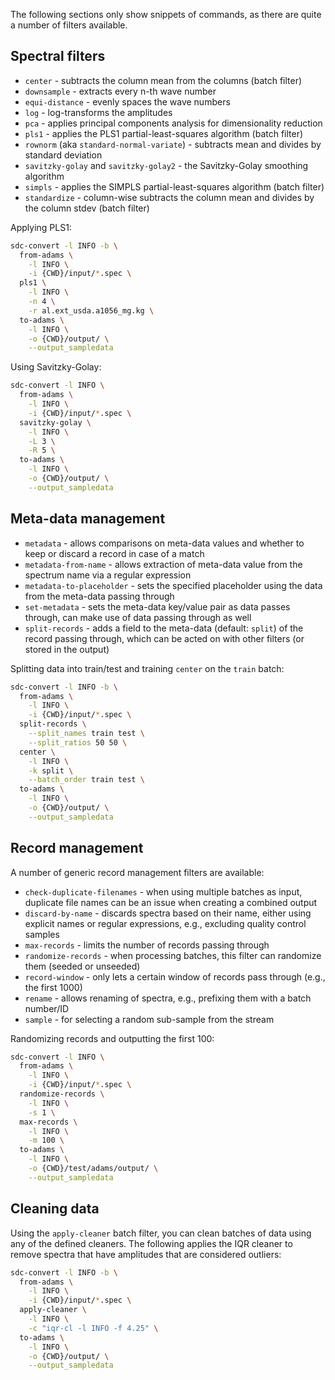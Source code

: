 The following sections only show snippets of commands, as there are quite a number of filters available.

## Spectral filters

* `center` - subtracts the column mean from the columns (batch filter)
* `downsample` - extracts every n-th wave number
* `equi-distance` - evenly spaces the wave numbers
* `log` - log-transforms the amplitudes
* `pca` - applies principal components analysis for dimensionality reduction
* `pls1` - applies the PLS1 partial-least-squares algorithm (batch filter)
* `rownorm` (aka `standard-normal-variate`) - subtracts mean and divides by standard deviation
* `savitzky-golay` and `savitzky-golay2` - the Savitzky-Golay smoothing algorithm
* `simpls` - applies the SIMPLS partial-least-squares algorithm (batch filter)
* `standardize` - column-wise subtracts the column mean and divides by the column stdev (batch filter)

Applying PLS1:

```bash
sdc-convert -l INFO -b \
  from-adams \
    -l INFO \
    -i {CWD}/input/*.spec \
  pls1 \
    -l INFO \
    -n 4 \
    -r al.ext_usda.a1056_mg.kg \
  to-adams \
    -l INFO \
    -o {CWD}/output/ \
    --output_sampledata  
```

Using Savitzky-Golay:

```bash
sdc-convert -l INFO \
  from-adams \
    -l INFO \
    -i {CWD}/input/*.spec \
  savitzky-golay \
    -l INFO \
    -L 3 \
    -R 5 \
  to-adams \
    -l INFO \
    -o {CWD}/output/ \
    --output_sampledata
```


## Meta-data management

* `metadata` - allows comparisons on meta-data values and whether to keep or discard a record in case of a match
* `metadata-from-name` - allows extraction of meta-data value from the spectrum name via a regular expression
* `metadata-to-placeholder` - sets the specified placeholder using the data from the meta-data passing through
* `set-metadata` - sets the meta-data key/value pair as data passes through, can make use of data passing through as well 
* `split-records` - adds a field to the meta-data (default: `split`) of the record passing through, which can be acted on with other filters (or stored in the output)

Splitting data into train/test and training `center` on the `train` batch:

```bash
sdc-convert -l INFO -b \
  from-adams \
    -l INFO \
    -i {CWD}/input/*.spec \
  split-records \
    --split_names train test \
    --split_ratios 50 50 \
  center \
    -l INFO \
    -k split \
    --batch_order train test \
  to-adams \
    -l INFO \
    -o {CWD}/output/ \
    --output_sampledata
```

## Record management

A number of generic record management filters are available:

* `check-duplicate-filenames` - when using multiple batches as input, duplicate file names can be an issue when creating a combined output
* `discard-by-name` - discards spectra based on their name, either using explicit names or regular expressions, e.g., excluding quality control samples
* `max-records` - limits the number of records passing through
* `randomize-records` - when processing batches, this filter can randomize them (seeded or unseeded)
* `record-window` - only lets a certain window of records pass through (e.g., the first 1000)
* `rename` - allows renaming of spectra, e.g., prefixing them with a batch number/ID
* `sample` - for selecting a random sub-sample from the stream

Randomizing records and outputting the first 100:

```bash
sdc-convert -l INFO \
  from-adams \
    -l INFO \
    -i {CWD}/input/*.spec \
  randomize-records \
    -l INFO \
    -s 1 \
  max-records \
    -l INFO \
    -m 100 \
  to-adams \
    -l INFO \
    -o {CWD}/test/adams/output/ \
    --output_sampledata
```


## Cleaning data

Using the `apply-cleaner` batch filter, you can clean batches of data
using any of the defined cleaners. The following applies the IQR cleaner
to remove spectra that have amplitudes that are considered outliers:

```bash
sdc-convert -l INFO -b \
  from-adams \
    -l INFO \
    -i {CWD}/input/*.spec \
  apply-cleaner \
    -l INFO \
    -c "iqr-cl -l INFO -f 4.25" \
  to-adams \
    -l INFO \
    -o {CWD}/output/ \
    --output_sampledata
```
